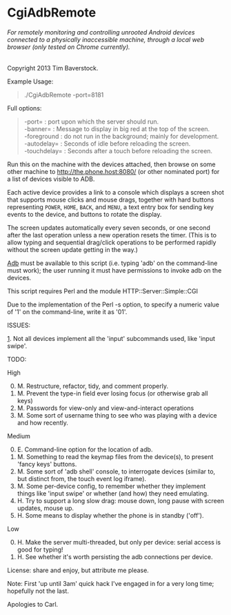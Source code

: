CgiAdbRemote
============

###### For remotely monitoring and controlling *unrooted* Android devices connected to a physically inaccessible machine, through a local web browser (only tested on Chrome currently).

Copyright 2013 Tim Baverstock.

Example Usage:  
>./CgiAdbRemote -port=8181

Full options:  
>  -port=       : port upon which the server should run.  
  -banner=     : Message to display in big red at the top of the screen.  
  -foreground  : do not run in the background; mainly for development.  
  -autodelay=  : Seconds of idle before reloading the screen.  
  -touchdelay= : Seconds after a touch before reloading the screen.  

Run this on the machine with the devices attached, then browse on some other
machine to http://the.phone.host:8080/ (or other nominated port) for a list of
devices visible to ADB.

Each active device provides a link to a console which displays a screen shot
that supports mouse clicks and mouse drags, together with hard buttons
representing `POWER`, `HOME`, `BACK`, and `MENU`, a text entry box for sending
key events to the device, and buttons to rotate the display.

The screen updates automatically every seven seconds, or one second after the
last operation unless a new operation resets the timer. (This is to allow
typing and sequential drag/click operations to be performed rapidly without the
screen update getting in the way.)

[Adb](http://developer.android.com/tools/help/adb.html) must be available to
this script (i.e. typing 'adb' on the command-line must work); the user running
it must have permissions to invoke adb on the devices.

This script requires Perl and the module HTTP::Server::Simple::CGI

Due to the implementation of the Perl -s option, to specify a numeric value of
'1' on the command-line, write it as '01'.

ISSUES:

[1](https://github.com/sleekweasel/CgiAdbRemote/issues/1). Not all devices implement all the 'input' subcommands used, like 'input swipe'.

TODO:

High

0. M. Restructure, refactor, tidy, and comment properly.
0. M. Prevent the type-in field ever losing focus (or otherwise grab all keys)
0. M. Passwords for view-only and view-and-interact operations
0. M. Some sort of username thing to see who was playing with a device and how recently.

Medium

0. E. Command-line option for the location of adb.
0. M. Something to read the keymap files from the device(s), to present 'fancy keys' buttons.
0. M. Some sort of 'adb shell' console, to interrogate devices (similar to, but distinct from, the touch event log iframe).
0. M. Some per-device config, to remember whether they implement things like 'input swipe' or whether (and how) they need emulating.
0. H. Try to support a long slow drag: mouse down, long pause with screen updates, mouse up.
0. H. Some means to display whether the phone is in standby ('off').

Low

0. H. Make the server multi-threaded, but only per device: serial access is good for typing!
0. H. See whether it's worth persisting the adb connections per device.

License: share and enjoy, but attribute me please.

Note: First 'up until 3am' quick hack I've engaged in for a very long time;
hopefully not the last.

Apologies to Carl.

